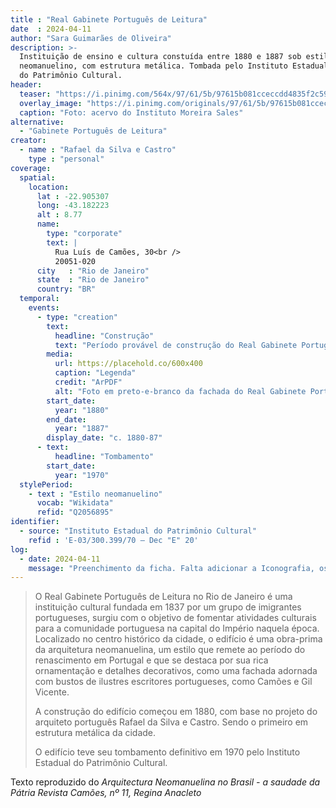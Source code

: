 ```yaml
---
title : "Real Gabinete Português de Leitura"
date  : 2024-04-11 
author: "Sara Guimarães de Oliveira" 
description: >- 
  Instituição de ensino e cultura constuída entre 1880 e 1887 sob estilo
  neomanuelino, com estrutura metálica. Tombada pelo Instituto Estadual
  do Patrimônio Cultural.
header:
  teaser: "https://i.pinimg.com/564x/97/61/5b/97615b081cceccdd4835f2c595ad73d6.jpg"
  overlay_image: "https://i.pinimg.com/originals/97/61/5b/97615b081cceccdd4835f2c595ad73d6.jpg"
  caption: "Foto: acervo do Instituto Moreira Sales"
alternative:
  - "Gabinete Português de Leitura"
creator:
  - name : "Rafael da Silva e Castro"
    type : "personal"
coverage:
  spatial:
    location:
      lat : -22.905307 
      long: -43.182223
      alt : 8.77
      name:
        type: "corporate"
        text: |
          Rua Luís de Camões, 30<br />
          20051-020
      city   : "Rio de Janeiro"
      state  : "Rio de Janeiro"
      country: "BR"
  temporal:
    events:
      - type: "creation"
        text:
          headline: "Construção"
          text: "Período provável de construção do Real Gabinete Português de Leitura"
        media:
          url: https://placehold.co/600x400
          caption: "Legenda"
          credit: "ArPDF"
          alt: "Foto em preto-e-branco da fachada do Real Gabinete Português de Leitura"
        start_date:
          year: "1880"
        end_date:
          year: "1887"
        display_date: "c. 1880-87"
      - text:
          headline: "Tombamento"
        start_date:
          year: "1970"
  stylePeriod:
    - text : "Estilo neomanuelino"
      vocab: "Wikidata"
      refid: "Q2056895"
identifier:
  - source: "Instituto Estadual do Patrimônio Cultural"
    refid : 'E-03/300.399/70 – Dec "E" 20'
log:
  - date: 2024-04-11
    message: "Preenchimento da ficha. Falta adicionar a Iconografia, os DWGs e Docs"
---
```


</blockquote>

>O Real Gabinete Português de Leitura no Rio de Janeiro é uma instituição
>cultural fundada em 1837 por um grupo de imigrantes portugueses, surgiu
>com o objetivo de fomentar atividades culturais para a comunidade
>portuguesa na capital do Império naquela época. Localizado no centro
>histórico da cidade, o edifício é uma obra-prima da arquitetura
>neomanuelina, um estilo que remete ao período do renascimento em
>Portugal e que se destaca por sua rica ornamentação e detalhes
>decorativos, como uma fachada adornada com bustos de ilustres escritores
>portugueses, como Camões e Gil Vicente.
>
>A construção do edifício começou em 1880, com base no projeto do
>arquiteto português Rafael da Silva e Castro. Sendo o primeiro em
>estrutura metálica da cidade. 
>
>O edifício teve seu tombamento definitivo em 1970 pelo Instituto
>Estadual do Patrimônio Cultural.

  <footer class="figure-caption">Texto reproduzido
  do <cite> Arquitectura Neomanuelina no Brasil - a saudade da Pátria Revista Camões, nº 11, <cite> Regina Anacleto</footer>
</blockquote>
